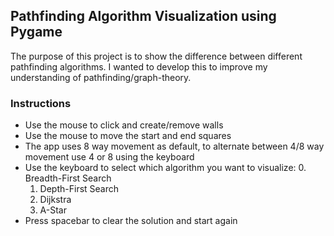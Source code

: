 ## Pathfinding Algorithm Visualization using Pygame

The purpose of this project is to show the difference between different pathfinding algorithms. I wanted to develop this to improve my understanding of pathfinding/graph-theory.

### Instructions
* Use the mouse to click and create/remove walls
* Use the mouse to move the start and end squares
* The app uses 8 way movement as default, to alternate between 4/8 way movement use 4 or 8 using the keyboard
* Use the keyboard to select which algorithm you want to visualize:
	0. Breadth-First Search
	1. Depth-First Search
	2. Dijkstra
	3. A-Star
* Press spacebar to clear the solution and start again